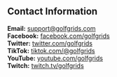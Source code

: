 ## Contact Information
**Email:** [support@golfgrids.com](mailto:support@golfgrids.com)  
**Facebook:** [facebook.com/golfgrids](https://www.facebook.com/profile.php?id=100090120682788)  
**Twitter:** [twitter.com/golfgrids](https://twitter.com/golfgrids)  
**TikTok:** [tiktok.com/@golfgrids](https://www.tiktok.com/@golfgrids?lang=en)  
**YouTube:** [youtube.com/golfgrids](https://www.youtube.com/channel/UCgB4QOv0_54z5gFu31knCvQ)  
**Twitch:** [twitch.tv/golfgrids](https://www.twitch.tv/golfgrids)  
